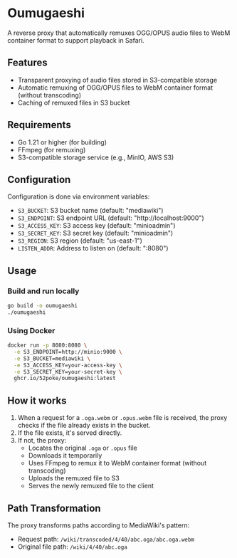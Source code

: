 # Oumugaeshi

A reverse proxy that automatically remuxes OGG/OPUS audio files to WebM container format to support playback in Safari.

## Features

- Transparent proxying of audio files stored in S3-compatible storage
- Automatic remuxing of OGG/OPUS files to WebM container format (without transcoding)
- Caching of remuxed files in S3 bucket

## Requirements

- Go 1.21 or higher (for building)
- FFmpeg (for remuxing)
- S3-compatible storage service (e.g., MinIO, AWS S3)

## Configuration

Configuration is done via environment variables:

- `S3_BUCKET`: S3 bucket name (default: "mediawiki")
- `S3_ENDPOINT`: S3 endpoint URL (default: "http://localhost:9000")
- `S3_ACCESS_KEY`: S3 access key (default: "minioadmin")
- `S3_SECRET_KEY`: S3 secret key (default: "minioadmin")
- `S3_REGION`: S3 region (default: "us-east-1")
- `LISTEN_ADDR`: Address to listen on (default: ":8080")

## Usage

### Build and run locally

```bash
go build -o oumugaeshi
./oumugaeshi
```

### Using Docker

```bash
docker run -p 8080:8080 \
  -e S3_ENDPOINT=http://minio:9000 \
  -e S3_BUCKET=mediawiki \
  -e S3_ACCESS_KEY=your-access-key \
  -e S3_SECRET_KEY=your-secret-key \
  ghcr.io/52poke/oumugaeshi:latest
```

## How it works

1. When a request for a `.oga.webm` or `.opus.webm` file is received, the proxy checks if the file already exists in the bucket.
2. If the file exists, it's served directly.
3. If not, the proxy:
   - Locates the original `.oga` or `.opus` file
   - Downloads it temporarily
   - Uses FFmpeg to remux it to WebM container format (without transcoding)
   - Uploads the remuxed file to S3
   - Serves the newly remuxed file to the client

## Path Transformation

The proxy transforms paths according to MediaWiki's pattern:

- Request path: `/wiki/transcoded/4/40/abc.oga/abc.oga.webm`
- Original file path: `/wiki/4/40/abc.oga`
